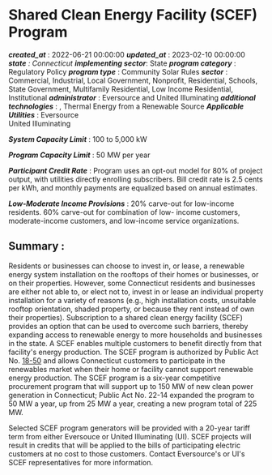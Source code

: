 # Shared Clean Energy Facility (SCEF) Program 
 ***created_at*** : 2022-06-21 00:00:00 
 ***updated_at*** : 2023-02-10 00:00:00 
 ***state** : Connecticut 
 **implementing sector***: State 
 ***program category*** : Regulatory Policy 
 ***program type*** : Community Solar Rules 
 ***sector*** : Commercial, Industrial, Local Government, Nonprofit, Residential, Schools, State Government, Multifamily Residential, Low Income Residential, Institutional 
 ***administrator*** : Eversource and United Illuminating 
 ***additional technologies*** : , Thermal Energy from a Renewable Source 
 ***Applicable Utilities*** : Eversource  
United Illuminating

 
 ***System Capacity Limit*** : 100 to 5,000 kW

 
 ***Program Capacity Limit*** : 50 MW per year

 
 ***Participant Credit Rate*** : Program uses an opt-out model for 80% of project output, with utilities
directly enrolling subscribers. Bill credit rate is 2.5 cents per kWh, and
monthly payments are equalized based on annual estimates.

 
 ***Low-Moderate Income Provisions*** : 20% carve-out for low-income residents. 60% carve-out for combination of low-
income customers, moderate-income customers, and low-income service
organizations.

 
 ## Summary : 
 Residents or businesses can choose to invest in, or lease, a renewable energy
system installation on the rooftops of their homes or businesses, or on their
properties. However, some Connecticut residents and businesses are either not
able to, or elect not to, invest in or lease an individual property
installation for a variety of reasons (e.g., high installation costs,
unsuitable rooftop orientation, shaded property, or because they rent instead
of own their properties). Subscription to a shared clean energy facility
(SCEF) provides an option that can be used to overcome such barriers, thereby
expanding access to renewable energy to more households and businesses in the
state. A SCEF enables multiple customers to benefit directly from that
facility's energy production. The SCEF program is authorized by Public Act No.
[18-50](https://www.cga.ct.gov/2018/ACT/pa/pdf/2018PA-00050-R00SB-00009-PA.pdf)
and allows Connecticut customers to participate in the renewables market when
their home or facility cannot support renewable energy production. The SCEF
program is a six-year competitive procurement program that will support up to
150 MW of new clean power generation in Connecticut; Public Act No. 22-14
expanded the program to 50 MW a year, up from 25 MW a year, creating a new
program total of 225 MW.  
  
Selected SCEF program generators will be provided with a 20-year tariff term
from either Eversouce or United Illuminating (UI). SCEF projects will result
in credits that will be applied to the bills of participating electric
customers at no cost to those customers. Contact Eversource's or UI's SCEF
representatives for more information.  

 
 